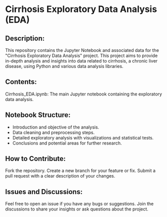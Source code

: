 # Cirrhosis Exploratory Data Analysis (EDA)

## Description:
This repository contains the Jupyter Notebook and associated data for the "Cirrhosis Exploratory Data Analysis" project. This project aims to provide in-depth analysis and insights into data related to cirrhosis, a chronic liver disease, using Python and various data analysis libraries.

## Contents:

Cirrhosis_EDA.ipynb: The main Jupyter notebook containing the exploratory data analysis.

## Notebook Structure:
- Introduction and objective of the analysis.
- Data cleaning and preprocessing steps.
- Detailed exploratory analysis with visualizations and statistical tests.
- Conclusions and potential areas for further research.

## How to Contribute:

Fork the repository.
Create a new branch for your feature or fix.
Submit a pull request with a clear description of your changes.

## Issues and Discussions:

Feel free to open an issue if you have any bugs or suggestions.
Join the discussions to share your insights or ask questions about the project.

